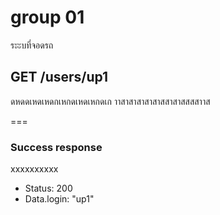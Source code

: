 # group 01
ระะบที่จอดรถ

## GET /users/up1
ดหดดเหดเหดกเหกดเหดเหกดเก
าาสาสาสาสาสาสสาสาสสสสาาส

===
###  Success response
xxxxxxxxxx

* Status: 200
* Data.login: "up1"
